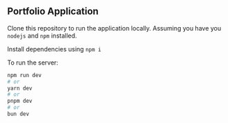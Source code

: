 ## Portfolio Application

Clone this repository to run the application locally.
Assuming you have you `nodejs` and `npm` installed.

Install dependencies using `npm i`

To run the server: 
```bash
npm run dev
# or
yarn dev
# or
pnpm dev
# or
bun dev
```
